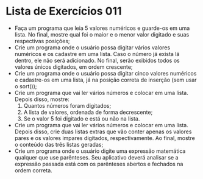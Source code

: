 # Lista de Exercícios 011
- Faça um programa que leia 5 valores numéricos e guarde-os em uma lista. No final, mostre qual foi o maior e o menor valor digitado e suas respectivas posições;
- Crie um programa onde o usuário possa digitar vários valores numéricos e os cadastre em uma lista. Caso o número já exista lá dentro, ele não será adicionado. No final, serão exibidos todos os valores únicos digitados, em ordem crescente;
- Crie um programa onde o usuário possa digitar cinco valores numéricos e cadastre-os em uma lista, já na posição correta de inserção (sem usar o sort());
- Crie um programa que vai ler vários números e colocar em uma lista. Depois disso, mostre:
    1. Quantos números foram digitados;
    2. A lista de valores, ordenada de forma decrescente;
    3. Se o valor 5 foi digitado e está ou não na lista.
- Crie um programa que vai ler vários números e colocar em uma lista. Depois disso, crie duas listas extras que vão conter apenas os valores pares e os valores impares digitados, respectivamente. Ao final, mostre o conteúdo das três listas geradas;
- Crie um programa onde o usuário digite uma expressão matemática qualquer que use parênteses. Seu aplicativo deverá analisar se a expressão passada está com os parênteses abertos e fechados na ordem correta.
